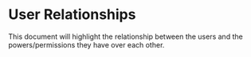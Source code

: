 # User Relationships
This document will highlight the relationship between the users and the powers/permissions they have over each other.
<!-- markdown-toc start - Don't edit this section. Run M-x markdown-toc-refresh-toc -->